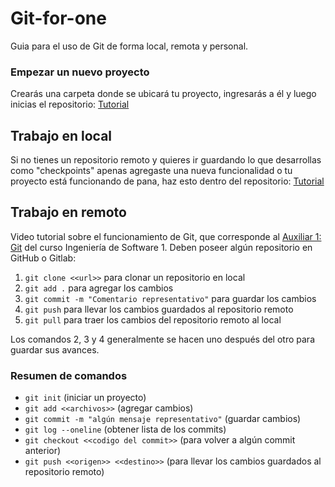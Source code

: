 # Git-for-one
Guia para el uso de Git de forma local, remota y personal.

### Empezar un nuevo proyecto
Crearás una carpeta donde se ubicará tu proyecto, ingresarás a él y luego inicias el repositorio: [Tutorial](https://www.ecodeup.com/instala-y-crea-tu-primer-repositorio-local-con-git-en-windows/#:~:text=Git%20es%20un%20sistema%20de,haga%20se%20almacenar%C3%A1n%20en%20local%2C)

## Trabajo en local
Si no tienes un repositorio remoto y quieres ir guardando lo que desarrollas como "checkpoints" apenas agregaste una nueva funcionalidad o tu proyecto está funcionando de pana, haz esto dentro del repositorio: [Tutorial](https://victorhckinthefreeworld.com/2016/07/28/git-recuperar-un-archivo-o-todo-el-repositorio-a-una-version-anterior/)

## Trabajo en remoto
Video tutorial sobre el funcionamiento de Git, que corresponde al [Auxiliar 1: Git](https://www.youtube.com/watch?v=kVkZ8_-Byls&ab_channel=Sebasti%C3%A1nCisneros) del curso Ingeniería de Software 1.
Deben poseer algún repositorio en GitHub o Gitlab:
1. `git clone <<url>>` para clonar un repositorio en local
2. `git add .` para agregar los cambios
3. `git commit -m "Comentario representativo"` para guardar los cambios
4. `git push` para llevar los cambios guardados al repositorio remoto
5. `git pull` para traer los cambios del repositorio remoto al local

Los comandos 2, 3 y 4 generalmente se hacen uno después del otro para guardar sus avances.

### Resumen de comandos
* `git init` (iniciar un proyecto)
* `git add <<archivos>>` (agregar cambios)
* `git commit -m "algún mensaje representativo"` (guardar cambios)
* `git log --oneline` (obtener lista de los commits)
* `git checkout <<codigo del commit>>` (para volver a algún commit anterior)
* `git push <<origen>> <<destino>>` (para llevar los cambios guardados al repositorio remoto)
